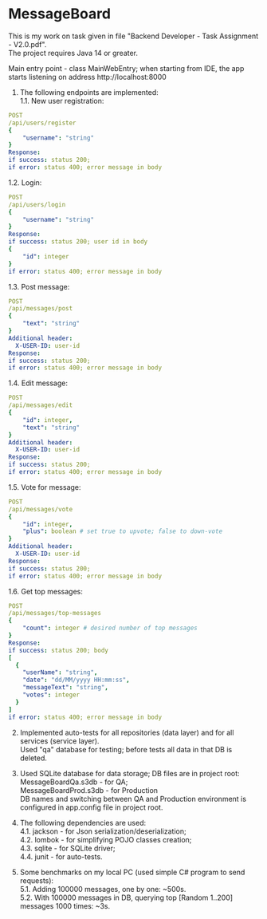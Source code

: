 # MessageBoard

This is my work on task given in file "Backend Developer - Task Assignment - V2.0.pdf".  
The project requires Java 14 or greater.  

Main entry point - class MainWebEntry; when starting from IDE, the app starts listening on address http://localhost:8000

1. The following endpoints are implemented:  
1.1. New user registration:  
```yaml
POST  
/api/users/register
{  
    "username": "string"  
}
Response:
if success: status 200;
if error: status 400; error message in body 
```
1.2. Login:
```yaml
POST  
/api/users/login
{  
    "username": "string"  
}
Response:
if success: status 200; user id in body
{
    "id": integer
}
if error: status 400; error message in body 
```
1.3. Post message:
```yaml
POST  
/api/messages/post
{  
    "text": "string"  
}
Additional header:
  X-USER-ID: user-id
Response:
if success: status 200;
if error: status 400; error message in body 
```
1.4. Edit message:
```yaml
POST  
/api/messages/edit
{  
    "id": integer,
    "text": "string"  
}
Additional header:
  X-USER-ID: user-id
Response:
if success: status 200;
if error: status 400; error message in body 
```
1.5. Vote for message:
```yaml
POST  
/api/messages/vote
{  
    "id": integer,
    "plus": boolean # set true to upvote; false to down-vote  
}
Additional header:
  X-USER-ID: user-id
Response:
if success: status 200;
if error: status 400; error message in body 
```
1.6. Get top messages:
```yaml
POST  
/api/messages/top-messages
{  
    "count": integer # desired number of top messages
}
Response:
if success: status 200; body
[
  {
    "userName": "string",
    "date": "dd/MM/yyyy HH:mm:ss",
    "messageText": "string",
    "votes": integer
  }
]
if error: status 400; error message in body 
```

2. Implemented auto-tests for all repositories (data layer) and for all services (service layer).  
Used "qa" database for testing; before tests all data in that DB is deleted.

3. Used SQLite database for data storage; DB files are in project root:  
MessageBoardQa.s3db - for QA;  
MessageBoardProd.s3db - for Production  
DB names and switching between QA and Production environment is configured in app.config file in project root.

4. The following dependencies are used:  
4.1. jackson - for Json serialization/deserialization;  
4.2. lombok - for simplifying POJO classes creation;  
4.3. sqlite - for SQLite driver;  
4.4. junit - for auto-tests.

5. Some benchmarks on my local PC (used simple C# program to send requests):  
5.1. Adding 100000 messages, one by one: ~500s.  
5.2. With 100000 messages in DB, querying top [Random 1..200] messages 1000 times: ~3s.
